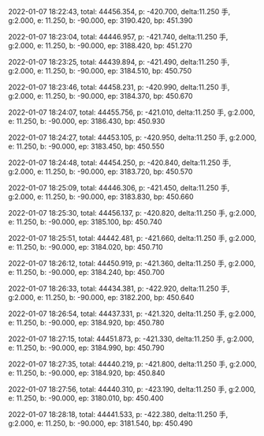 2022-01-07 18:22:43, total: 44456.354, p: -420.700, delta:11.250 手, g:2.000, e: 11.250, b: -90.000, ep: 3190.420, bp: 451.390

2022-01-07 18:23:04, total: 44446.957, p: -421.740, delta:11.250 手, g:2.000, e: 11.250, b: -90.000, ep: 3188.420, bp: 451.270

2022-01-07 18:23:25, total: 44439.894, p: -421.490, delta:11.250 手, g:2.000, e: 11.250, b: -90.000, ep: 3184.510, bp: 450.750

2022-01-07 18:23:46, total: 44458.231, p: -420.990, delta:11.250 手, g:2.000, e: 11.250, b: -90.000, ep: 3184.370, bp: 450.670

2022-01-07 18:24:07, total: 44455.756, p: -421.010, delta:11.250 手, g:2.000, e: 11.250, b: -90.000, ep: 3186.430, bp: 450.930

2022-01-07 18:24:27, total: 44453.105, p: -420.950, delta:11.250 手, g:2.000, e: 11.250, b: -90.000, ep: 3183.450, bp: 450.550

2022-01-07 18:24:48, total: 44454.250, p: -420.840, delta:11.250 手, g:2.000, e: 11.250, b: -90.000, ep: 3183.720, bp: 450.570

2022-01-07 18:25:09, total: 44446.306, p: -421.450, delta:11.250 手, g:2.000, e: 11.250, b: -90.000, ep: 3183.830, bp: 450.660

2022-01-07 18:25:30, total: 44456.137, p: -420.820, delta:11.250 手, g:2.000, e: 11.250, b: -90.000, ep: 3185.100, bp: 450.740

2022-01-07 18:25:51, total: 44442.481, p: -421.660, delta:11.250 手, g:2.000, e: 11.250, b: -90.000, ep: 3184.020, bp: 450.710

2022-01-07 18:26:12, total: 44450.919, p: -421.360, delta:11.250 手, g:2.000, e: 11.250, b: -90.000, ep: 3184.240, bp: 450.700

2022-01-07 18:26:33, total: 44434.381, p: -422.920, delta:11.250 手, g:2.000, e: 11.250, b: -90.000, ep: 3182.200, bp: 450.640

2022-01-07 18:26:54, total: 44437.331, p: -421.320, delta:11.250 手, g:2.000, e: 11.250, b: -90.000, ep: 3184.920, bp: 450.780

2022-01-07 18:27:15, total: 44451.873, p: -421.330, delta:11.250 手, g:2.000, e: 11.250, b: -90.000, ep: 3184.990, bp: 450.790

2022-01-07 18:27:35, total: 44440.219, p: -421.800, delta:11.250 手, g:2.000, e: 11.250, b: -90.000, ep: 3184.920, bp: 450.840

2022-01-07 18:27:56, total: 44440.310, p: -423.190, delta:11.250 手, g:2.000, e: 11.250, b: -90.000, ep: 3180.010, bp: 450.400

2022-01-07 18:28:18, total: 44441.533, p: -422.380, delta:11.250 手, g:2.000, e: 11.250, b: -90.000, ep: 3181.540, bp: 450.490